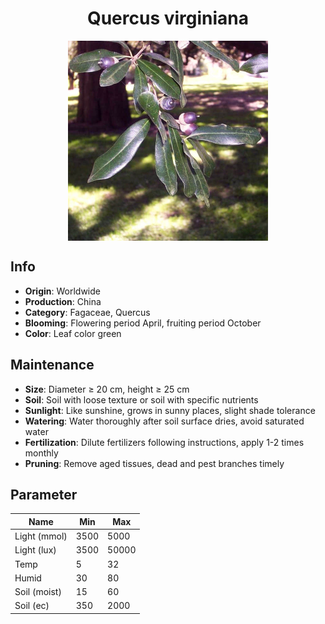 <h1 align='center'>Quercus virginiana</h1>
<p align="center">
    <img 
        align='center'
        width='320'
        src="../images/quercus virginiana.png" 
        alt='Quercus virginiana' />
</p>

## Info

 - **Origin**: Worldwide
 - **Production**: China
 - **Category**: Fagaceae, Quercus
 - **Blooming**: Flowering period April, fruiting period October
 - **Color**: Leaf color green

## Maintenance

 - **Size**: Diameter ≥ 20 cm, height ≥ 25 cm
 - **Soil**: Soil with loose texture or soil with specific nutrients
 - **Sunlight**: Like sunshine, grows in sunny places, slight shade tolerance
 - **Watering**: Water thoroughly after soil surface dries, avoid saturated water
 - **Fertilization**: Dilute fertilizers following instructions, apply 1-2 times monthly
 - **Pruning**: Remove aged tissues, dead and pest branches timely

## Parameter

| Name         | Min  | Max   |
|--------------|------|-------|
| Light (mmol) | 3500 | 5000  |
| Light (lux)  | 3500 | 50000 |
| Temp         | 5    | 32    |
| Humid        | 30   | 80    |
| Soil (moist) | 15   | 60    |
| Soil (ec)    | 350  | 2000  |
